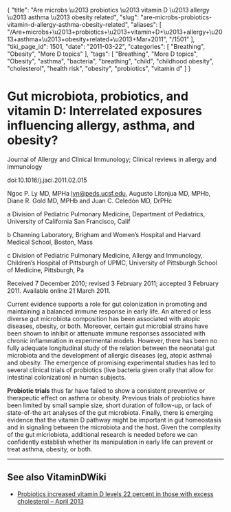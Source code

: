 {
    "title": "Are microbs \u2013 probiotics \u2013 vitamin D \u2013 allergy \u2013 asthma \u2013 obesity related",
    "slug": "are-microbs-probiotics-vitamin-d-allergy-asthma-obesity-related",
    "aliases": [
        "/Are+microbs+\u2013+probiotics+\u2013+vitamin+D+\u2013+allergy+\u2013+asthma+\u2013+obesity+related+\u2013+Mar+2011",
        "/1501"
    ],
    "tiki_page_id": 1501,
    "date": "2011-03-22",
    "categories": [
        "Breathing",
        "Obesity",
        "More D topics"
    ],
    "tags": [
        "Breathing",
        "More D topics",
        "Obesity",
        "asthma",
        "bacteria",
        "breathing",
        "child",
        "childhood obesity",
        "cholesterol",
        "health risk",
        "obesity",
        "probiotics",
        "vitamin d"
    ]
}


# Gut microbiota, probiotics, and vitamin D: Interrelated exposures influencing allergy, asthma, and obesity?

Journal of Allergy and Clinical Immunology; Clinical reviews in allergy and immunology

doi:10.1016/j.jaci.2011.02.015 

Ngoc P. Ly MD, MPHa lyn@peds.ucsf.edu, Augusto Litonjua MD, MPHb, Diane R. Gold MD, MPHb and Juan C. Celedón MD, DrPHc

a Division of Pediatric Pulmonary Medicine, Department of Pediatrics, University of California San Francisco, Calif

b Channing Laboratory, Brigham and Women’s Hospital and Harvard Medical School, Boston, Mass

c Division of Pediatric Pulmonary Medicine, Allergy and Immunology, Children’s Hospital of Pittsburgh of UPMC, University of Pittsburgh School of Medicine, Pittsburgh, Pa

Received 7 December 2010; revised 3 February 2011; accepted 3 February 2011. Available online 21 March 2011.

Current evidence supports a role for gut colonization in promoting and maintaining a balanced immune response in early life. An altered or less diverse gut microbiota composition has been associated with atopic diseases, obesity, or both. Moreover, certain gut microbial strains have been shown to inhibit or attenuate immune responses associated with chronic inflammation in experimental models. However, there has been no fully adequate longitudinal study of the relation between the neonatal gut microbiota and the development of allergic diseases (eg, atopic asthma) and obesity. The emergence of promising experimental studies has led to several clinical trials of probiotics (live bacteria given orally that allow for intestinal colonization) in human subjects. 

 **Probiotic trials**  thus far have failed to show a consistent preventive or therapeutic effect on asthma or obesity. Previous trials of probiotics have been limited by small sample size, short duration of follow-up, or lack of state-of-the art analyses of the gut microbiota. Finally, there is emerging evidence that the vitamin D pathway might be important in gut homeostasis and in signaling between the microbiota and the host. Given the complexity of the gut micriobiota, additional research is needed before we can confidently establish whether its manipulation in early life can prevent or treat asthma, obesity, or both.

---

## See also VitaminDWiki

* [Probiotics increased vitamin D levels 22 percent in those with excess cholesterol – April 2013](/posts/probiotics-increased-vitamin-d-levels-22-percent-in-those-with-excess-cholesterol)